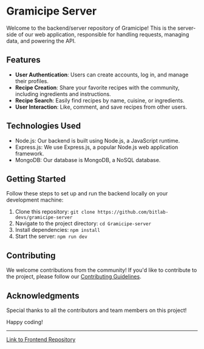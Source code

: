 # Gramicipe Server

Welcome to the backend/server repository of Gramicipe! This is the server-side of our web application, responsible for handling requests, managing data, and powering the API.


## Features

- **User Authentication**: Users can create accounts, log in, and manage their profiles.
- **Recipe Creation**: Share your favorite recipes with the community, including ingredients and instructions.
- **Recipe Search**: Easily find recipes by name, cuisine, or ingredients.
- **User Interaction**: Like, comment, and save recipes from other users.


## Technologies Used

- Node.js: Our backend is built using Node.js, a JavaScript runtime.
- Express.js: We use Express.js, a popular Node.js web application framework.
- MongoDB: Our database is MongoDB, a NoSQL database.

## Getting Started

Follow these steps to set up and run the backend locally on your development machine:

1. Clone this repository: `git clone https://github.com/bitlab-devs/gramicipe-server`
2. Navigate to the project directory: `cd Gramicipe-server`
3. Install dependencies: `npm install`
4. Start the server: `npm run dev`

## Contributing

We welcome contributions from the community! If you'd like to contribute to the project, please follow our [Contributing Guidelines](CONTRIBUTING.md).

## Acknowledgments

Special thanks to all the contributors and team members on this project!

Happy coding!

---

[Link to Frontend Repository](https://github.com/bitlab-devs/gramecipe-client)